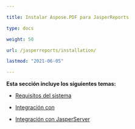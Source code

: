 ```yaml
---

title: Instalar Aspose.PDF para JasperReports

type: docs

weight: 50

url: /jasperreports/installation/

lastmod: "2021-06-05"

---
```




**Esta sección incluye los siguientes temas:**



- [Requisitos del sistema](/pdf/jasperreports/system-requirements/)

- [Integración con ](/pdf/jasperreports/integration-with-jasperreports/)

- [Integración con JasperServer](/pdf/jasperreports/integration-with-jasperserver/)